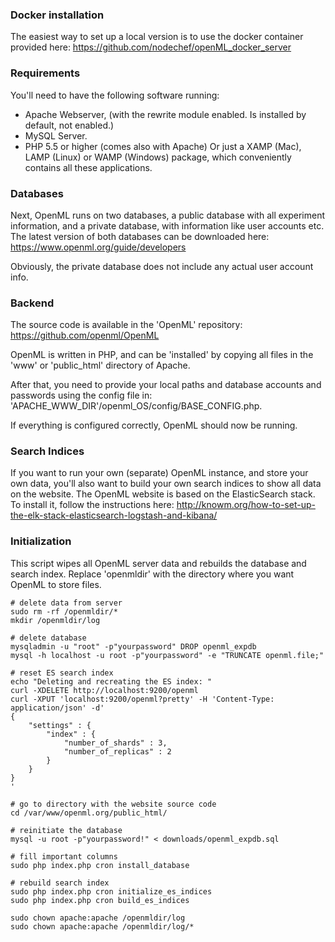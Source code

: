 ### Docker installation
The easiest way to set up a local version is to use the docker container provided here:
https://github.com/nodechef/openML_docker_server

### Requirements
You'll need to have the following software running:
* Apache Webserver, (with the rewrite module enabled. Is installed by default,
not enabled.)
* MySQL Server.
* PHP 5.5 or higher (comes also with Apache)
Or just a XAMP (Mac), LAMP (Linux) or WAMP (Windows) package, which conveniently contains all these applications.

### Databases
Next, OpenML runs on two databases, a public database with all experiment information, and a private database, with information like user accounts etc. The latest version of both databases can be downloaded here: https://www.openml.org/guide/developers

Obviously, the private database does not include any actual user account info.

### Backend
The source code is available in the 'OpenML' repository: https://github.com/openml/OpenML

OpenML is written in PHP, and can be 'installed' by copying all files in the 'www' or 'public_html' directory of Apache.

After that, you need to provide your local paths and database accounts and passwords using the config file in:
'APACHE_WWW_DIR'/openml_OS/config/BASE_CONFIG.php.

If everything is configured correctly, OpenML should now be running.

### Search Indices
If you want to run your own (separate) OpenML instance, and store your own data, you'll also want to build your own search indices to show all data on the website. The OpenML website is based on the ElasticSearch stack. To install it, follow the instructions here: http://knowm.org/how-to-set-up-the-elk-stack-elasticsearch-logstash-and-kibana/

### Initialization
This script wipes all OpenML server data and rebuilds the database and search index. Replace 'openmldir' with the directory where you want OpenML to store files.

```
# delete data from server
sudo rm -rf /openmldir/*
mkdir /openmldir/log

# delete database
mysqladmin -u "root" -p"yourpassword" DROP openml_expdb
mysql -h localhost -u root -p"yourpassword" -e "TRUNCATE openml.file;"

# reset ES search index
echo "Deleting and recreating the ES index: "
curl -XDELETE http://localhost:9200/openml
curl -XPUT 'localhost:9200/openml?pretty' -H 'Content-Type: application/json' -d'
{
    "settings" : {
        "index" : {
            "number_of_shards" : 3,
            "number_of_replicas" : 2
        }
    }
}
'

# go to directory with the website source code
cd /var/www/openml.org/public_html/

# reinitiate the database
mysql -u root -p"yourpassword!" < downloads/openml_expdb.sql

# fill important columns
sudo php index.php cron install_database

# rebuild search index
sudo php index.php cron initialize_es_indices
sudo php index.php cron build_es_indices

sudo chown apache:apache /openmldir/log
sudo chown apache:apache /openmldir/log/*
```
